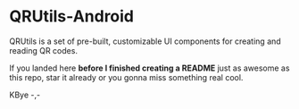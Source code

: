 # QRUtils-Android
QRUtils is a set of pre-built, customizable UI components for creating and reading QR codes.

If you landed here **before I finished creating a README** just as awesome as this repo, star it already or you gonna miss something real cool.

KBye -,-
